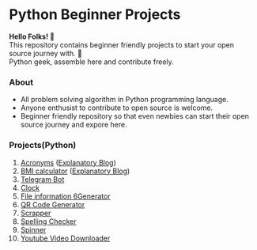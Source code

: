# Python Beginner Projects
**Hello Folks! 👋** <br>
This repository contains beginner friendly projects to start your open source journey with. 🚀</br>
Python geek, assemble here and contribute freely.

### About
* All problem solving algorithm in Python programming language.
* Anyone enthusist to contribute to open source is welcome.
* Beginner friendly repository so that even newbies can start their open source journey and expore here.
### Projects(Python)
1. [Acronyms](https://github.com/Punit-Choudhary/Python-beginner-projects/blob/main/acronyms.py)
([Explanatory Blog](https://medium.com/@itspunitchoudhary/creating-acronyms-using-python-1757b29cb107))
2. [BMI calculator](https://github.com/Punit-Choudhary/Python-beginner-projects/blob/main/bmiCalculator.py)
([Explanatory Blog](https://punitchoudhary.medium.com/python-bmi-calculator-project-8502d289dbeb))
3. [Telegram Bot](https://github.com/Punit-Choudhary/Python-beginner-scripts/blob/main/bot.py)
4. [Clock](https://github.com/Punit-Choudhary/Python-beginner-scripts/blob/main/clock.py)
5. [File information 6Generator](https://github.com/Punit-Choudhary/Python-beginner-scripts/blob/main/fileinfo.py)
6. [QR Code Generator](https://github.com/Punit-Choudhary/Python-beginner-projects/blob/main/qrGenerator.py)
7. [Scrapper](https://github.com/Punit-Choudhary/Python-beginner-scripts/blob/main/scrapper2.py)
8. [Spelling Checker](https://github.com/Punit-Choudhary/Python-beginner-scripts/blob/main/spellingChecker.py)
9. [Spinner](https://github.com/Punit-Choudhary/Python-beginner-scripts/blob/main/Spinner.py)
10. [Youtube Video Downloader](https://github.com/Punit-Choudhary/Python-beginner-scripts/blob/main/Youtube_Downloader.py)

